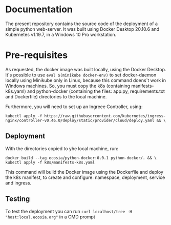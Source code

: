 <h1>Documentation</h1>

The present repository contains the source code of the deployment of a simple python web-server.
It was built using Docker Desktop 20.10.6 and Kubernetes v1.19.7, in a Windows 10 Pro workstation.

<h1>Pre-requisites</h1>

As requested,  the docker image was built locally, using the Docker Desktop. It´s possible to use `eval $(minikube docker-env)` to set docker-daemon locally using Minikube only in Linux, because this command doens´t work in Windows machines.
So, you must copy the k8s (containing manifests-k8s.yaml) and python-docker (containing the files: app.py, requirements.txt and Dockerfile) directories to the local machine.

Furthermore, you will need to set up an Ingreee Controller, using:
```
kubectl apply -f https://raw.githubusercontent.com/kubernetes/ingress-nginx/controller-v0.46.0/deploy/static/provider/cloud/deploy.yaml && \
```
<h2>Deployment</h2>

With the directories copied to yhe local machine, run:

```
docker build --tag ecosia/python-docker:0.0.1 python-docker/. && \
kubectl apply -f k8s/manifests-k8s.yaml
```
This command will build the Docker image using the Dockerfile and deploy the k8s manifest, to create and configure: namespace, deployment, service and ingress.

<h2>Testing</h2>

To test the deployment you can run ```curl localhost/tree -H "host:local.ecosia.org"``` in a CMD prompt

